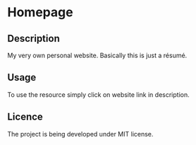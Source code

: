 # Homepage

## Description
My very own personal website. Basically this is just a résumé.

## Usage
To use the resource simply click on website link in description.

## Licence
The project is being developed under MIT license.
